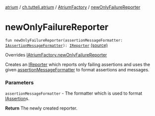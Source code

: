 [atrium](../../index.md) / [ch.tutteli.atrium](../index.md) / [AtriumFactory](index.md) / [newOnlyFailureReporter](.)

# newOnlyFailureReporter

`fun newOnlyFailureReporter(assertionMessageFormatter: `[`IAssertionMessageFormatter`](../../ch.tutteli.atrium.reporting/-i-assertion-message-formatter/index.md)`): `[`IReporter`](../../ch.tutteli.atrium.reporting/-i-reporter/index.md) [(source)](https://github.com/robstoll/atrium/tree/master/atrium-impl-robstoll/src/main/kotlin/ch/tutteli/atrium/AtriumFactory.kt#L57)

Overrides [IAtriumFactory.newOnlyFailureReporter](../-i-atrium-factory/new-only-failure-reporter.md)

Creates an [IReporter](../../ch.tutteli.atrium.reporting/-i-reporter/index.md) which reports only failing assertions
and uses the given [assertionMessageFormatter](new-only-failure-reporter.md#ch.tutteli.atrium.AtriumFactory$newOnlyFailureReporter(ch.tutteli.atrium.reporting.IAssertionMessageFormatter)/assertionMessageFormatter) to format assertions and messages.

### Parameters

`assertionMessageFormatter` - The formatter which is used to format [IAssertion](#)s.

**Return**
The newly created reporter.


